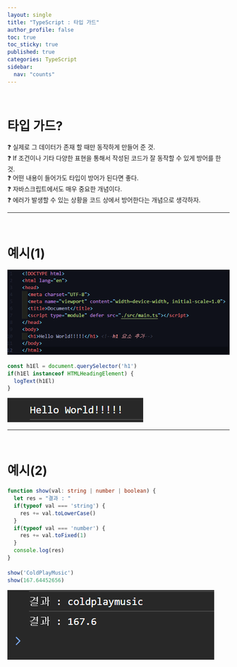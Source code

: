 ```yaml
---
layout: single
title: "TypeScript : 타입 가드"
author_profile: false
toc: true
toc_sticky: true
published: true
categories: TypeScript
sidebar:
  nav: "counts"
---
```


<br>

# 타입 가드?

<div class="notice--info">
❓ 실제로 그 데이터가 존재 할 때만 동작하게 만들어 준 것.<br>
❓ If 조건이나 기타 다양한 표현을 통해서 작성된 코드가 잘 동작할 수 있게 방어를 한 것.<br>
❓ 어떤 내용이 들어가도 타입이 방어가 된다면 좋다.<br>
❓ 자바스크립트에서도 매우 중요한 개념이다.<br>
❓ 에러가 발생할 수 있는 상황을 코드 상에서 방어한다는 개념으로 생각하자.
</div>

<hr>
<br>

# 예시(1)

<img src="/assets/images/typescript/typescript3.png"/>

```typescript
const h1El = document.querySelector('h1') 
if(h1El instanceof HTMLHeadingElement) {
  logText(h1El)
}
```

<img src="/assets/images/typescript/typescript4.png" />

<hr>
<br>


# 예시(2)

```typescript
function show(val: string | number | boolean) {
  let res = "결과 : "
  if(typeof val === 'string') {
    res += val.toLowerCase()
  }
  if(typeof val === 'number') {
    res += val.toFixed(1)
  }
  console.log(res)
}

show('ColdPlayMusic')
show(167.64452656)
```

<img src="/assets/images/typescript/typescript5.png" />
